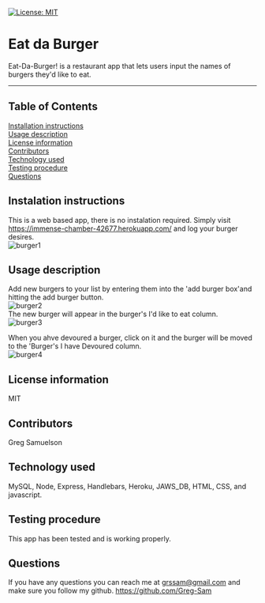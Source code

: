 [![License: MIT](https://img.shields.io/badge/License-MIT-yellow.svg)](https://opensource.org/licenses/MIT)
  # Eat da Burger
   Eat-Da-Burger! is a restaurant app that lets users input the names of burgers they'd like to eat.
  ***
  ## Table of Contents
  [Installation instructions](#instalation-instructions)  
  [Usage description](#usage-description)  
  [License information](#license-information)  
  [Contributors](#contributors)  
  [Technology used](#technology-used)  
  [Testing procedure](#testing-procedure)  
  [Questions](#questions)  
  ## Instalation instructions
  This is a web based app, there is no instalation required.  Simply visit https://immense-chamber-42677.herokuapp.com/ and log your burger desires.  
  ![burger1](https://user-images.githubusercontent.com/71279945/101307885-5f4bf880-37fd-11eb-9082-cf0f41ef255d.PNG)
  ## Usage description
  Add new burgers to your list by entering them into the 'add burger box'and hitting the add burger button.  
  ![burger2](https://user-images.githubusercontent.com/71279945/101307886-5fe48f00-37fd-11eb-801a-790f56925ab1.PNG)  
  The new burger will appear in the burger's I'd like to eat column.  
  ![burger3](https://user-images.githubusercontent.com/71279945/101307888-607d2580-37fd-11eb-9dbd-4b5dd323a73a.PNG)  
  
  When you ahve devoured a burger, click on it and the burger will be moved to the 'Burger's I have Devoured column.  
![burger4](https://user-images.githubusercontent.com/71279945/101307889-607d2580-37fd-11eb-87a3-c8ac72e2c78b.PNG)  



  ## License information
  MIT   
  ## Contributors
  Greg Samuelson  
  ## Technology used
  MySQL, Node, Express, Handlebars, Heroku, JAWS_DB, HTML, CSS, and javascript.  
  ## Testing procedure
  This app has been tested and is working properly.  
  ## Questions  
  If you have any questions you can reach me at grssam@gmail.com and make sure you follow my github. https://github.com/Greg-Sam

